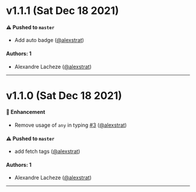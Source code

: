 # v1.1.1 (Sat Dec 18 2021)

#### ⚠️ Pushed to `master`

- Add auto badge ([@alexstrat](https://github.com/alexstrat))

#### Authors: 1

- Alexandre Lacheze ([@alexstrat](https://github.com/alexstrat))

---

# v1.1.0 (Sat Dec 18 2021)

#### 🚀 Enhancement

- Remove usage of `any` in typing [#3](https://github.com/alexstrat/supertest-graphql/pull/3) ([@alexstrat](https://github.com/alexstrat))

#### ⚠️ Pushed to `master`

- add fetch tags ([@alexstrat](https://github.com/alexstrat))

#### Authors: 1

- Alexandre Lacheze ([@alexstrat](https://github.com/alexstrat))

---

